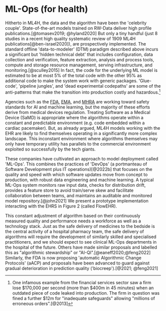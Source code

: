 # ML-Ops (for health)
Hitherto in ML4H, the data and the algorithm have been the 'celebrity couple'. State-of-the-art models trained on RW-Data deliver high profile publications.[@tomasev2019; @hyland2020] But only a tiny handful (just 8 studies in a recent high quality systematic review of 1909 ML4H publications[@ben-israel2020]), are prospectively implemented. The standard offline 'data-to-modeler' (DTM)  paradigm described above incurs a significant but 'hidden technical debt' that includes configuration, data collection and verification, feature extraction,  analysis and process tools, compute and storage resource management, serving infrastructure, and monitoring.[@sculley2015] In fact, the code for the underlying ML model is estimated to be at most 5\% of the total code with the other 95\% as additional code to make the system work with generic packages. 'Glue-code', 'pipeline jungles', and 'dead experimental codepaths' are some of the anti-patterns that make the transition into production costly and hazardous.[^1]

Agencies such as the [FDA](https://www.fda.gov), [EMA](https://www.ema.europa.eu/en), and [MHRA](https://www.gov.uk/government/organisations/medicines-and-healthcare-products-regulatory-agency) are working toward safety standards for AI and machine learning, but the majority of these efforts derive from medical devices regulation. Treating Software as a Medical Device (SaMD) is appropriate where the algorithms operate within a constant and predictable environment (e.g. code embedded within a cardiac pacemaker). But, as already argued, ML4H models working with the EHR are likely to find themselves operating in a significantly more complex landscape. This inconstant environment where algorithms themselves may only have temporary utility has parallels to the commercial environment exploited so successfully by the tech giants. 

These companies have cultivated an approach to model deployment called 'ML-Ops'. This combines the practices of 'DevOps' (a portmanteau of Software Development plus IT operations)[@2022b] that focuses on the quality and speed with which software updates move from concept to production, with robust data engineering and machine learning. A typical ML-Ops system monitors raw input data, checks for distribution drift, provides a feature store to avoid train/serve skew and facilitate collaboration between teams, and maintains an auditable and monitored model repository.[@john2021] We present a prototype implementation interacting with the EHRS in Figure 2 (called FlowEHR).

This constant adjustment of algorithm based on their continuously measured quality and performance needs a workforce as well as a technology stack. Just as the safe delivery of medicines to the bedside is the central activity of a hospital pharmacy team, the safe delivery of algorithms will require the development of similarly skilled and specialised practitioners, and we should expect to see clinical ML-Ops departments in the hospital of the future. Others have made similar proposals and labelled this as "algorithmic stewardship" or "AI-QI".[@eaneff2020;@feng2022] Similarly, the FDA is now proposing 'automatic Algorithmic Change Protocols' (aACP) and proposals have been advanced to guard against gradual deterioration in prediction quality ('biocreep').[@2021; @feng2021]

[^1]:	One infamous example from the financial services sector saw a firm lose \$170,000 per second (more than \$400m in 45 minutes) when an outdated piece of code leaked into production. The firm in question was fined a further \$12m for "inadequate safeguards" allowing "millions of erroneous orders".[@2013]
